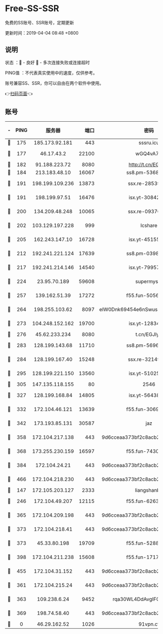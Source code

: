 # Free-SS-SSR

免费的SS账号、SSR账号，定期更新

更新时间：2019-04-04 08:48 +0800

## 说明

状态     ：🙂 - 良好 🙁 - 多次连接失败或连接超时

PING值   ：不代表真实使用中的速度，仅供参考。

账号兼容SS、SSR，你可以自由在两个软件中使用。

👉[扫码页面](https://liesauer.github.io/Free-SS-SSR/)👈

## 账号

|-|PING|服务器|端口|密码|加密方式|区域|
|:----:|:----:|:-----:|-----:|:----:|:----:|:----:|
|🙂|175|185.173.92.181|443|sssru.icu|rc4-md5|RU|
|🙂|177|46.17.43.2|22100|wGQ4vA7D|aes-256-gcm|RU|
|🙂|182|91.188.223.72|8080|http://t.cn/EGJIyrl|rc4-md5|RU|
|🙂|184|213.183.48.10|16067|ss8.pm-53686627|rc4-md5|RU|
|🙂|191|198.199.109.236|13873|ssx.re-28539881|aes-256-cfb|US|
|🙂|191|198.199.97.51|16476|isx.yt-30842013|aes-256-cfb|US|
|🙂|200|134.209.48.248|10065|ssx.re-09376526|aes-256-cfb|US|
|🙂|202|103.129.197.228|999|lcshare|aes-256-cfb|US|
|🙂|205|162.243.147.10|16728|isx.yt-45155519|aes-256-cfb|US|
|🙂|212|192.241.221.124|17639|ss8.pm-03987287|aes-256-cfb|US|
|🙂|217|192.241.214.146|14540|isx.yt-79957459|aes-256-cfb|US|
|🙂|224|23.95.70.189|59608|supermyssr|chacha20-ietf|US|
|🙂|257|139.162.51.39|17272|f55.fun-50565009|aes-256-cfb|SG|
|🙂|264|198.255.103.62|8097|eIW0Dnk69454e6nSwuspv9DmS201tQ0D|aes-256-cfb|US|
|🙂|273|104.248.152.162|19700|isx.yt-12834534|aes-256-cfb|SG|
|🙂|276|45.62.233.234|8080|t.cn/EGJIyrl|rc4-md5|CA|
|🙂|283|128.199.143.68|11710|ss8.pm-56960881|aes-256-cfb|SG|
|🙂|284|128.199.167.40|15248|ssx.re-32149746|aes-256-cfb|SG|
|🙂|295|128.199.221.150|13560|isx.yt-51025089|aes-256-cfb|SG|
|🙂|305|147.135.118.155|80|2546|chacha20|US|
|🙂|327|128.199.168.84|14805|isx.yt-56438950|aes-256-cfb|SG|
|🙂|332|172.104.46.121|13639|f55.fun-30697480|aes-256-cfb|SG|
|🙂|342|173.193.85.131|30587|jaz|aes-256-cfb|US|
|🙂|358|172.104.217.138|443|9d6cceaa373bf2c8acb22e60b6a58be6|aes-256-cfb|US|
|🙂|368|173.255.230.159|16597|f55.fun-74305924|aes-256-cfb|US|
|🙂|384|172.104.24.21|443|9d6cceaa373bf2c8acb22e60b6a58be6|aes-256-cfb|US|
|🙂|466|172.104.218.230|443|9d6cceaa373bf2c8acb22e60b6a58be6|aes-256-cfb|US|
|🙂|147|172.105.203.127|2333|liangshanbo|chacha20|JP|
|🙂|246|172.104.49.207|12115|f55.fun-62631366|aes-256-cfb|SG|
|🙂|365|172.104.209.198|443|9d6cceaa373bf2c8acb22e60b6a58be6|aes-256-cfb|US|
|🙂|373|172.104.218.41|443|9d6cceaa373bf2c8acb22e60b6a58be6|aes-256-cfb|US|
|🙂|373|45.33.80.198|19709|f55.fun-52889457|aes-256-cfb|US|
|🙂|398|172.104.211.238|15608|f55.fun-17178524|aes-256-cfb|US|
|🙂|455|172.104.31.152|443|9d6cceaa373bf2c8acb22e60b6a58be6|aes-256-cfb|US|
|🙁|361|172.104.215.24|443|9d6cceaa373bf2c8acb22e60b6a58be6|aes-256-cfb|US|
|🙁|363|109.238.6.24|9452|rqa30WL4DdAvgIFG6Fs3znzTa|aes-256-cfb|FR|
|🙁|369|198.74.58.40|443|9d6cceaa373bf2c8acb22e60b6a58be6|aes-256-cfb|US|
|🙁|0|46.29.162.52|1026|91vpn.cf|rc4-md5|RU|
